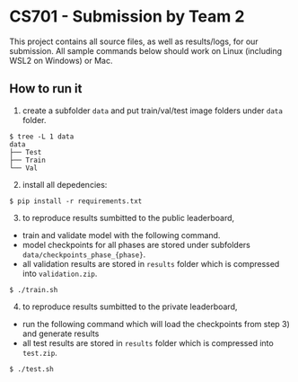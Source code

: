 # CS701 - Submission by Team 2 

This project contains all source files, as well as results/logs, for our submission. All sample commands below should work on Linux (including WSL2 on Windows) or Mac.

## How to run it

1. create a subfolder `data` and put train/val/test image folders under `data` folder.

```
$ tree -L 1 data
data
├── Test
├── Train
└── Val
```

2. install all depedencies:
```
$ pip install -r requirements.txt
```

3. to reproduce results sumbitted to the public leaderboard,
* train and validate model with the following command.
* model checkpoints for all phases are stored under subfolders `data/checkpoints_phase_{phase}`.
* all validation results are stored in `results` folder which is compressed into `validation.zip`.
```
$ ./train.sh
```

4. to reproduce results sumbitted to the private leaderboard,
* run the following command which will load the checkpoints from step 3) and generate results
* all test results are stored in `results` folder which is compressed into `test.zip`. 
```
$ ./test.sh
```